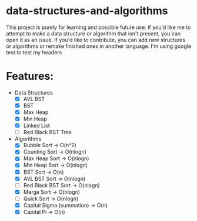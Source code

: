 # data-structures-and-algorithms
This project is purely for learning and possible future use. If you'd like me to attempt to make a data structure or algorithm that isn't present, you can open it as an issue. If you'd like to contribute, you can add new structures or algorithms or remake finished ones in another language.
I'm using google test to test my headers

# Features:
  - Data Structures
    - [x] AVL BST
    - [x] BST
    - [x] Max Heap
    - [x] Min Heap
    - [x] Linked List
    - [ ] Red Black BST Tree
  - Algorithms
    - [x] Bubble Sort -> O(n^2)
    - [x] Counting Sort -> O(nlogn)
    - [x] Max Heap Sort -> O(nlogn)
    - [x] Min Heap Sort -> O(nlogn)
    - [x] BST Sort -> O(n)
    - [x] AVL BST Sort -> O(nlogn)
    - [ ] Red Black BST Sort -> O(nlogn)
    - [x] Merge Sort -> O(nlogn)
    - [ ] Quick Sort -> O(nlogn)
    - [x] Capital Sigma (summation) -> O(n)
    - [x] Capital Pi -> O(n)